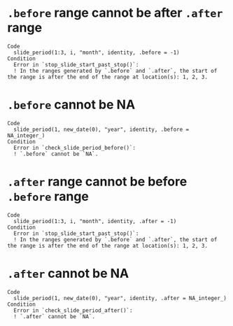 # `.before` range cannot be after `.after` range

    Code
      slide_period(1:3, i, "month", identity, .before = -1)
    Condition
      Error in `stop_slide_start_past_stop()`:
      ! In the ranges generated by `.before` and `.after`, the start of the range is after the end of the range at location(s): 1, 2, 3.

# `.before` cannot be NA

    Code
      slide_period(1, new_date(0), "year", identity, .before = NA_integer_)
    Condition
      Error in `check_slide_period_before()`:
      ! `.before` cannot be `NA`.

# `.after` range cannot be before `.before` range

    Code
      slide_period(1:3, i, "month", identity, .after = -1)
    Condition
      Error in `stop_slide_start_past_stop()`:
      ! In the ranges generated by `.before` and `.after`, the start of the range is after the end of the range at location(s): 1, 2, 3.

# `.after` cannot be NA

    Code
      slide_period(1, new_date(0), "year", identity, .after = NA_integer_)
    Condition
      Error in `check_slide_period_after()`:
      ! `.after` cannot be `NA`.

